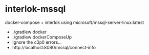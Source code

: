 # interlok-mssql
docker-compose + interlok using microsoft/mssql-server-linux:latest

* ./gradlew docker
* ./gradlew dockerComposeUp
* Ignore the c3p0 errors...
* http://localhost:8080/mssql/connect-info

